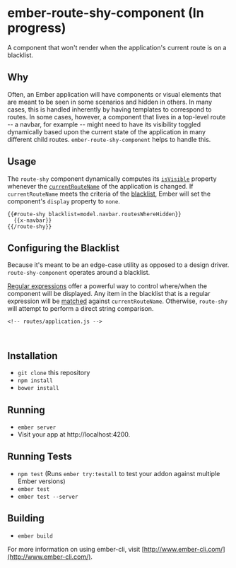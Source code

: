 # ember-route-shy-component (In progress)

A component that won't render when the application's current route is on a blacklist.

## Why

Often, an Ember application will have components or visual elements that are meant to be seen in some scenarios
and hidden in others. In many cases, this is handled inherently by having templates to correspond to routes. In some cases, however, a component that lives in a top-level route -- a navbar, for example -- might need to have its visibility toggled dynamically based upon the current state of the application in many different child routes. `ember-route-shy-component` helps to handle this.


## Usage

The `route-shy` component dynamically computes its [`isVisible`](http://emberjs.com/api/classes/Ember.Component.html#property_isVisible) property whenever the [`currentRouteName`](https://guides.emberjs.com/v1.10.0/understanding-ember/debugging/#toc_get-current-route-name-path) of the application is changed.  If `currentRouteName` meets the criteria of the [blacklist](blacklist-configuration), Ember will set the component's `display` property to `none`.

```
{{#route-shy blacklist=model.navbar.routesWhereHidden}}
  {{x-navbar}}
{{/route-shy}}
```



<h2><a name='blacklist-configuration'>Configuring the Blacklist</a></h2>

Because it's meant to be an edge-case utility as opposed to a design driver. `route-shy-component` operates around a blacklist.

[Regular expressions](https://developer.mozilla.org/en-US/docs/Web/JavaScript/Guide/Regular_Expressions) offer a powerful way to control where/when the component will be displayed. Any item in the blacklist that is a regular expression will be [matched](https://developer.mozilla.org/en-US/docs/Web/JavaScript/Reference/Global_Objects/String/match) against `currentRouteName`. Otherwise, `route-shy` will attempt to perform a direct string comparison.

```
<!-- routes/application.js -->



```













## Installation

* `git clone` this repository
* `npm install`
* `bower install`

## Running

* `ember server`
* Visit your app at http://localhost:4200.

## Running Tests

* `npm test` (Runs `ember try:testall` to test your addon against multiple Ember versions)
* `ember test`
* `ember test --server`

## Building

* `ember build`

For more information on using ember-cli, visit [http://www.ember-cli.com/](http://www.ember-cli.com/).
